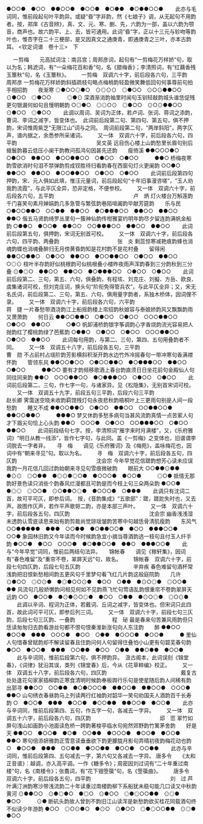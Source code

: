 <!-- { "loadSidebar": true } -->
●○○●　●○○　●●○○●　●○○●　●○●●　●○●●○○● 
 　　此亦与毛词同，惟前段起句叶平韵异。或疑“昏”字非韵，然《七娘子》调，从无起句不用韵者。按，郑庠《古音辨》，真、文、元、寒、删、先，六韵为一部，盖以六韵为颚音，商声也。故六韵平、上、去，皆可通用。此词“昏”字，正以十三元与轸吻等韵叶也，惟杏字在二十三梗部，是又因真文之通庚青，即通庚青之三叶，亦本古韵耳。
<钦定词谱　卷十三>　下



　 
一剪梅　　元高拭词注：南吕宫；周邦彦词，起句有“一剪梅花万样娇”句，取以为名；韩淲词，有“一朵梅花百和香”句，名《腊梅香》；李清照词，有“红藕香残玉簟秋”句，名《玉簟秋》。 
　　一剪梅　双调六十字，前后段各六句，三平韵　　　　　　　　　　　　　　　周邦彦 
一剪梅花万样娇韵斜插疏枝句略点梅梢韵轻盈微笑舞低回句何事尊前句拍手相招韵　　夜渐寒
◎●○○◎●○　⊙◎⊙⊙　◎●○○　⊙○⊙●●○○　⊙●○○　◎●○○　　　◎●⊙
深酒渐消韵袖里时闻句玉钏轻敲韵城头谁恁促残更句银漏何如句且慢明朝韵
○◎●○　◎◎○⊙　◎●○○　⊙○⊙●●○○　⊙●○○　◎●○○ 
 　　此调以周词、吴词为正体，若卢词、张词、蒋词之添韵，曹词、李词之减字，皆变体也。　此词前后段第二句、第四句、第五句，俱不押韵，宋词惟周紫芝“无限江山”词与之同。　周词前段第二句，“两岸斜阳”，两字仄声，谱内据之，余悉参所采诸词。 
　　又一体　双调六十字，前后段各六句，四平韵　　　　　　　　　　　　　　　吴文英 
远目伤心楼上山韵愁里长眉句别后蛾鬟韵暮云低压小阑干韵教问孤鸿句因甚先还韵　　瘦倚溪
●●○○○●○　○●○○　●●○○　●○○●●○○　○●○○　○●○○　　　●●○
桥梅夜寒韵雪欲消时句泪不禁弹韵剪成钗胜待归看韵春在西窗句灯火更阑韵
○○●○　●●○○　●●○○　●○○●●○○　○●○○　○●○○ 
 　　此词前后段第四句押韵，宋、元人俱如此填，惟汪元量词，前后段起句“十年旧事漫咨嗟”，“玉人劝我酌流霞”，与此平仄全异，恐非定格，不便参校。 
　　又一体　双调六十字，前后段各六句，五平韵　　　　　　　　　　　　　　　卢　炳 
灯火楼台万斛莲韵千门喜笑句素月婵娟韵几多急管与繁弦韵巷陌喧阗韵毕献芳筵韵　　乐与民
○●○○●●○　○○●●　●●○○　●○●●●○○　●●○○　●●○○　　　●●○
偕五马贤韵绮罗丛里句一簇神仙韵传柑雅宴约明年韵尽夕留连韵满帆金船韵
○●●○　●○○●　●●○○　○○●●●○○　●●○○　●●○○ 
 　　此词前后段第五句，俱押韵，宋词无别首可校。 
　　又一体　双调六十字，前后段各六句，四平韵、两叠韵　　　　　　　　　　　张　炎 
剩蕊惊寒减艳痕韵蜂也消魂韵蝶也消魂叠醉归无月傍黄昏韵知是花村韵不是花村叠　　留得闲
●●○○●●○　○●○○　●●○○　●○○●●○○　○●○○　●●○○　　　○◎⊙
枝叶半存韵好似桃根韵可似桃根叠小楼昨夜雨声浑韵春到三分韵秋到三分叠
⊙●◎○　●●○○　●●○○　●○●●●○○　○●○○　○●○○ 
 　　此词前后段第二、三句，第五、六句，俱叠韵，有程垓、刘克庄、刘擬、方岳、欧良、虞集诸词可校，但刘克庄词，换头句“阶衔免得管兵农”，与此平仄全异；又，宋无名氏词，前后段第二、三句，第五、六句，俱用量字韵者，系独木桥体，因词俚不录。 
　　又一体　双调六十字，前后段各六句，六平韵　　　　　　　　　　　　　　　蒋　捷 
一片春愁带酒浇韵江上船摇韵楼上帘招韵秋娘容与泰娘娇韵风又飘飘韵雨又萧萧韵　　何日云
●●○○●●○　○●○○　○●○○　○○○●●○○　○●○○　●●○○　　　○●○
帆卸浦桥韵银字筝调韵心字香烧韵流光容易把人抛韵红了樱桃韵绿了芭蕉韵
○●●○　○●○○　○●○○　○○○●●○○　○●○○　●●○○ 
 　　此词每句用韵，与第二、三句，第四、五句用叠韵者不同。 
　　又一体　双调五十八字，前后段各五句，三平韵　　　　　　　　　　　　　　曹　勋 
不占前村占瑶阶韵芳影横斜积渐开韵水边竹外冷摇春句一带冲寒句香满襟怀韵　　管领东风
●●○○●○○　○●○○●●○　●○●●●○○　●●○○　○●○○　　　●●○○
要有才韵频移歌酒上春台韵直须日日坐花前句金殿仙人句同往同来韵
●●○　○○○●●○○　●○●●●○○　○●○○　○●○○ 
 　　此词前后段第二、三句，作七字一句，与诸家异。见《松隐集》，无别首宋词可校。 
　　又一体　双调五十九字，前段五句三平韵，后段六句三平韵　　　　　　　　　赵长卿 
霁霭迷空晓未收韵羁馆残灯句永夜悲秋韵梧桐叶上三更雨句别是人间一段愁韵　　睡又不成
●●○○●●○　○●○○　●●○○　○○●●○○●　●●○○●●○　　　●●●○
梦又休韵多愁多病句当甚风流韵真情一点苦萦人句才下眉尖句恰上心头韵
●●○　○○○●　○●○○　○○●●●○○　○●○○　●●○○ 
 　　此词前段结句七字。按，李清照词“雁字来时月满楼”，又，《乐府雅词》“明日从教一线添”，皆作七字句，与此同。盖《一剪梅》之变体也，旧谱谓李词脱去一字者非。 
　 
寻　梅　　调见《乐府雅词》及《梅苑》，盖咏梅花也，因词中有“朝来寻见”句。取以为名。 
　　寻　梅　双调六十字，前后段各五句，四仄韵　　　　　　　　　　　　　　　沈会宗 
今年早觉花信蹉韵想芳心读未应误我韵一月花信几回过韵始朝来寻见句雪痕微破韵　　眼前大
○○●●⊙●●　●⊙⊙　◎○●●　●◎⊙●◎○●　●○○○●　●○○●　　　◎○●
抵情无那韵好景色读只消些个韵春风烂漫都且可韵是而今枝上句三朵两朵韵
●○○●　●◎◎　◎○○●　⊙○●●○◎●　●○○○●　○●●● 
 　　此调只有沈词二首，故可平可仄，即参后词。　按，《音韵集成》“五歌部”：蹉，蹉跎失时也，又去声。故图作仄声，若作平声歌哿二韵，亦是本部三声叶。 
　　又一体　双调六十字，前后段各五句，四仄韵　　　　　　　　　　　　　　　沈会宗 
幽香浅浅湿未透韵认雪底读思来始有韵剪裁尚觉琼瑶皱韵苦寒中句越恁骨清肌瘦韵　　东风气
○○●●●●●　●●●　○○●●　●○●●○○●　●○○　●●●○○●　　　○○●
象园林旧韵又今年读而今时候韵急宜小摘当尊酒韵选一枝句且付玉人纤手韵
●○○●　●○○　○○○●　●○●●○○●　●●○　●●●○○● 
 　　此与“今年早觉”词同，惟前后两结句法异。 
　 
锦帐春　　调见《稼轩集》，因词有“春色难留”及“重帘不卷，翠屏天远”句，故名。 
　　锦帐春　双调六十字，前段七句四仄韵，后段七句五仄韵　　　　　　　　　　辛弃疾 
春色难留句酒杯常浅韵把旧恨新愁相间韵五更风句千里梦句看飞红几片韵这般庭院韵　　几许
⊙●○○　◎○⊙●　●◎●○○⊙●　●○○　○●●　●⊙○◎●　◎○○●　　　●●
风流句几般娇懒韵问相见何如不见韵燕飞忙句莺语乱韵恨重帘不卷韵翠屏天远韵
○○　●○○●　●⊙●⊙○◎●　●○○　○●●　●⊙○◎●　◎○⊙● 
 　　此调以辛词、程词为正体，若戴词、丘词之减字，皆变体也。但宋词只此四首，故此词可平可仄，即参后列三词。 
　　又一体　双调六十字，前段七句三仄韵，后段七句三仄韵、一叠韵　　　　　　　程　珌 
最是春来句苦兼风雨韵但只恁读匆匆归去韵看游丝句都不恨句恨秦淮新涨句向人东注韵　　醉
●●○○　●○○●　●●●　○○○●　●○○　○●●　●○○○●　●○○●　　　●
里仙人句惜春曾赋韵却不解读留春且住韵问何人句留得住叠怕小山更有句碧芜春句韵
●○○　●○○●　●●●　○○●●　●○○　○●●　●●○●●　●○○● 
 　　此与辛词同，惟前后段第六句，俱不押韵异。　汲古阁本，此词误刻《锦堂春》，《词律》犹沿其误，类列《锦堂春》后，今从《花草粹编》校正。 
　　又一体　双调五十八字，前后段各六句，四仄韵　　　　　　　　　　　　　　戴复古 
处处逢花句家家插柳韵正寒食清明时候韵奉板舆行乐句是使星随后韵人间稀有韵　　出郭寻
●●○○　○○●●　●○●○○○●　●●○○●　●●○○●　○○○●　　　●●○
山句绣衣春昼韵马上列读两行红袖韵对韶华一笑句劝国夫人酒韵百千长寿韵
○　●○○●　●●●　●○○●　●○○●●　●●○○●　●○○● 
 　　此亦与辛词同，惟前后段第四、五句，作五字一句，各减去一字异。 
　　又一体　双调五十六字，前后段各六句，四仄韵　　　　　　　　　　　　　邱　崈 
翠竹如屏句浅山如画韵小池面读危桥一跨韵著梭亭临水句宛然郊野韵竹篱茅舍韵　　好是天
●●○○　●○○●　●○●　○○●●　●○○○●　●○○●　●○○●　　　●●○
寒句倍添妍雅韵正雪意读垂垂欲下韵更朦胧月影句弄晴初夜韵梅花动也韵
○　●○○●　●●●　○○●●　●○○●●　●○○●　○○●● 
 　　此亦与辛词同，惟前后段第四、五句减去一字，第六句又各减去一字异。 
唐多令　　《太和正音谱》：越调，亦入高平调。一作《糖多令》；周密因刘过词有“二十年重过南楼”句，名《南楼令》；张翥词，有“花下钿箜篌”句，名《箜篌曲》。 
　　唐多令　双调六十字，前后段各五句，四平韵　　　　　　　　　　　　　　　刘　过 
芦叶满汀洲韵寒沙带浅流韵二十年读重过南楼韵柳下系船犹未稳句能几口读又中秋韵　　黄河
⊙●●○○　⊙●◎●○　●◎○　⊙●○○　◎●◎○○●●　⊙◎●　●○○　　　⊙●
断矶头韵故人曾到不韵旧江山读浑是新愁韵欲买桂花同载酒句终不似读少年游韵
●○○　◎○⊙●○　●⊙○　⊙●○○　◎●◎○○●●　⊙◎●　●○○ 
